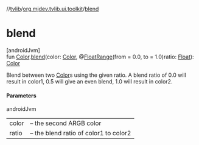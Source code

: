 //[tvlib](../../index.md)/[org.mjdev.tvlib.ui.toolkit](index.md)/[blend](blend.md)

# blend

[androidJvm]\
fun [Color](https://developer.android.com/reference/kotlin/androidx/compose/ui/graphics/Color.html).[blend](blend.md)(color: [Color](https://developer.android.com/reference/kotlin/androidx/compose/ui/graphics/Color.html), @[FloatRange](https://developer.android.com/reference/kotlin/androidx/annotation/FloatRange.html)(from = 0.0, to = 1.0)ratio: [Float](https://kotlinlang.org/api/latest/jvm/stdlib/kotlin/-float/index.html)): [Color](https://developer.android.com/reference/kotlin/androidx/compose/ui/graphics/Color.html)

Blend between two [Color](https://developer.android.com/reference/kotlin/androidx/compose/ui/graphics/Color.html)s using the given ratio. A blend ratio of 0.0 will result in color1, 0.5 will give an even blend, 1.0 will result in color2.

#### Parameters

androidJvm

| | |
|---|---|
| color | – the second ARGB color |
| ratio | – the blend ratio of color1 to color2 |
